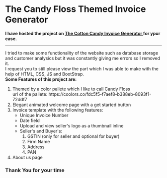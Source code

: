 # The Candy Floss Themed Invoice Generator<br>

<b> I have hosted the project on <a href = "https://rishitsaraf.me"> The Cotton Candy Invoice Generator </a> for ypur ease. </b>

<hr>
I tried to make some functionality of the website such as database storage and customer analysics but it was constantly giving me errors so I removed it.<br>
I request you to still please view the part which I was able to make with the help of HTML, CSS, JS and BootStrap.<br>
<b> Some Features of this project are: </b>
<ol>
  <li> Themed by a color pallete which I like to call Candy Floss <br> url of the pallete: https://coolors.co/fdc5f5-f7aef8-b388eb-8093f1-72ddf7</li>
  <li> Elegant animated welcome page with a get started button </li>
  <li> Invoice template with the following features:
    <ul> 
      <li> Unique Invoice Number </li>
      <li> Date field</li>
      <li> Upload and view seller's logo as a thumbnail inline </li>
      <li> Seller's and Buyer's: 
          <ol> 
            <li> GSTIN (only for seller and optional for buyer) </li>
            <li> Firm Name </li>
            <li> Address </li>
            <li> PAN </li>
           </ol>
      </li>
      </ul>
    </li>
  <li> About us page </li>
  </ol>
  
  <h3> Thank You for your time </h3>
